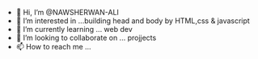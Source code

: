 - 👋 Hi, I’m @NAWSHERWAN-ALI
- 👀 I’m interested in ...building head and body by HTML,css & javascript
- 🌱 I’m currently learning ... web dev
- 💞️ I’m looking to collaborate on ... projjects
- 📫 How to reach me ...

<!---
NAWSHERWAN-ALI/NAWSHERWAN-ALI is a ✨ special ✨ repository because its `README.md` (this file) appears on your GitHub profile.
You can click the Preview link to take a look at your changes.
--->
